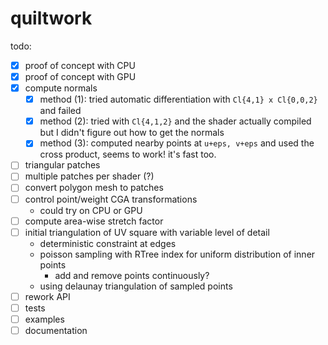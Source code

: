 # quiltwork
todo:
- [x] proof of concept with CPU
- [x] proof of concept with GPU
- [x] compute normals
  - [x] method (1): tried automatic differentiation with `Cl{4,1} x Cl{0,0,2}` and failed
  - [x] method (2): tried with `Cl{4,1,2}` and the shader actually compiled but I didn't figure out how to get the normals
  - [x] method (3): computed nearby points at `u+eps, v+eps` and used the cross product, seems to work! it's fast too.
- [ ] triangular patches
- [ ] multiple patches per shader (?)
- [ ] convert polygon mesh to patches
- [ ] control point/weight CGA transformations
  - could try on CPU or GPU
- [ ] compute area-wise stretch factor
- [ ] initial triangulation of UV square with variable level of detail
  - deterministic constraint at edges
  - poisson sampling with RTree index for uniform distribution of inner points
    - add and remove points continuously?
  - using delaunay triangulation of sampled points
- [ ] rework API
- [ ] tests
- [ ] examples
- [ ] documentation
